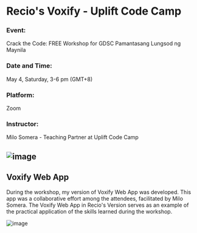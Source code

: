 # Recio's Voxify - Uplift Code Camp

### Event:
Crack the Code: FREE Workshop for GDSC Pamantasang Lungsod ng Maynila

### Date and Time:
May 4, Saturday, 3-6 pm (GMT+8)

### Platform:
Zoom

### Instructor:
Milo Somera - Teaching Partner at Uplift Code Camp

![image](https://github.com/Joronski/Bingo_Line_Up_Game_Java_Console_Application/assets/91183608/ceda387b-1c52-4481-a4fc-732c2ee4c5a6)
---

## Voxify Web App

During the workshop, my version of Voxify Web App was developed. This app was a collaborative effort among the attendees, facilitated by Milo Somera. The Voxify Web App in Recio's Version serves as an example of the practical application of the skills learned during the workshop.

![image](https://github.com/Joronski/Library-Management-System/assets/91183608/b9326e32-7193-4616-a80c-d0ed96b7e13f)

